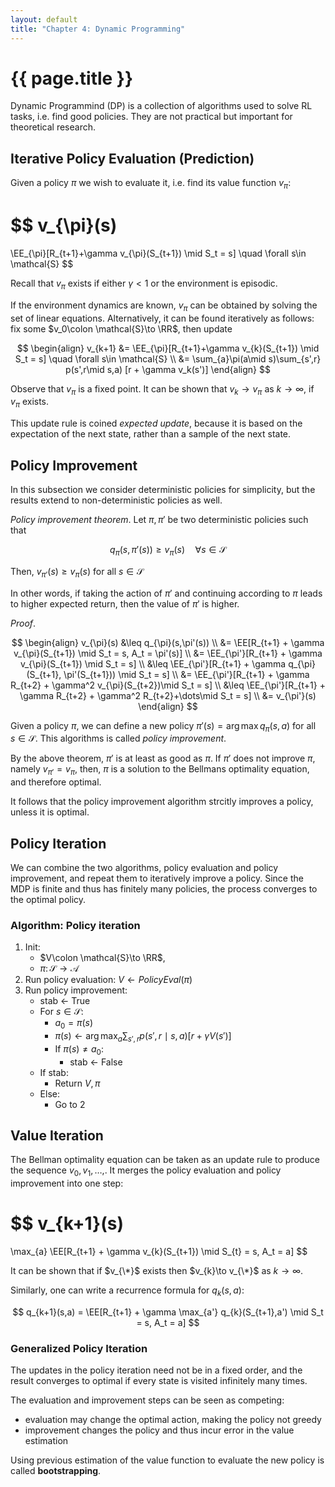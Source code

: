 ```yaml
---
layout: default
title: "Chapter 4: Dynamic Programming"
---
```


# {{ page.title }}

Dynamic Programmind (DP) is a collection of algorithms used
to solve RL tasks, i.e. find good policies. They are not 
practical but important for theoretical research.

## Iterative Policy Evaluation (Prediction)

Given a policy $\pi$ we wish to evaluate it, i.e. find its
value function $v_\pi$:

$$
v_{\pi}(s)
=
\EE_{\pi}[R_{t+1}+\gamma v_{\pi}(S_{t+1}) \mid S_t = s]
\quad \forall s\in \mathcal{S}
$$

Recall that $v_{\pi}$ exists if either $\gamma < 1$
or the environment is episodic.

If the environment dynamics are known, $v_\pi$ can be
obtained by solving the set of linear equations.
Alternatively, it can be found iteratively as follows:
fix some $v_0\colon \mathcal{S}\to \RR$, then update 

$$
\begin{align}
v_{k+1} 
&=
\EE_{\pi}[R_{t+1}+\gamma v_{k}(S_{t+1}) \mid S_t = s]
\quad \forall s\in \mathcal{S}
\\
&=
\sum_{a}\pi(a\mid s)\sum_{s',r} p(s',r\mid s,a) [r + \gamma v_k(s')] 
\end{align}
$$

Observe that $v_{\pi}$ is a fixed point. It can be
shown that $v_k\to v_{\pi}$ as $k\to\infty$, 
if $v_\pi$ exists.

This update rule is coined *expected update*, because
it is based on the expectation of the next state, rather
than a sample of the next state.


## Policy Improvement

In this subsection we consider deterministic policies for
simplicity, but the results extend to non-deterministic
policies as well.

*Policy improvement theorem*. Let $\pi,\pi'$ be two
deterministic policies such that 

$$
    q_{\pi}(s,\pi'(s)) \geq v_{\pi}(s)
    \quad
    \forall s\in \mathcal{S}
$$

Then, $v_{\pi'}(s) \geq v_{\pi}(s)$ for all $s\in \mathcal{S}$

In other words, if taking the action of $\pi'$ and continuing according
to $\pi$ leads to higher expected return, then the value of $\pi'$
is higher.

*Proof*. 

$$
\begin{align}
v_{\pi}(s)
&\leq
q_{\pi}(s,\pi'(s))
\\
&=
\EE[R_{t+1} + \gamma v_{\pi}(S_{t+1}) \mid S_t = s, A_t = \pi'(s)]
\\
&=
\EE_{\pi'}[R_{t+1} + \gamma v_{\pi}(S_{t+1}) \mid S_t = s]
\\
&\leq
\EE_{\pi'}[R_{t+1} + \gamma q_{\pi}(S_{t+1}, \pi'(S_{t+1})) \mid S_t = s]
\\
&=
\EE_{\pi'}[R_{t+1} + \gamma  R_{t+2} + \gamma^2 v_{\pi}(S_{t+2})\mid S_t = s]
\\
&\leq
\EE_{\pi'}[R_{t+1} + \gamma  R_{t+2} + \gamma^2 R_{t+2}+\dots\mid S_t = s]
\\
&= 
v_{\pi'}(s)
\end{align}
$$

Given a policy $\pi$, we can define a new policy
$\pi'(s) = \arg\max q_{\pi}(s,a)$ for all $s\in\mathcal{S}$.
This algorithms is called *policy improvement*.

By the above theorem, $\pi'$ is at least as good as $\pi$. If
$\pi'$ does not improve $\pi$, namely $v_{\pi'}=v_{\pi}$,
then, $\pi$ is a solution to the Bellmans optimality equation,
and therefore optimal.

It follows that the policy improvement algorithm 
strcitly improves a policy, unless it is optimal.


## Policy Iteration

We can combine the two algorithms, policy evaluation
and policy improvement, and repeat them to iteratively
improve a policy. Since the MDP is finite and thus
has finitely many policies, the process converges
to the optimal policy.

### Algorithm: Policy iteration
1. Init:
    - $V\colon \mathcal{S}\to \RR$,
    - $\pi\colon \mathcal{S}\to\mathcal{A}$
2. Run policy evaluation: $V \leftarrow PolicyEval(\pi)$
3. Run policy improvement:
    - stab $\leftarrow$ True
    - For $s\in \mathcal{S}$:
        - $a_0 = \pi(s)$
        - $\pi(s) \leftarrow \arg\max_{a} \sum_{s',r} p(s',r\mid s,a) [r + \gamma V(s')]$
        - If $\pi(s)\neq a_0$:
            - stab $\leftarrow$ False
    - If stab:
        - Return $V,\pi$
    - Else:
        - Go to 2


## Value Iteration

The Bellman optimality equation can be taken as an update
rule to produce the sequence $v_0,v_1,\dots,$.
It merges the policy evaluation and policy improvement
into one step:

$$
v_{k+1}(s)
=
\max_{a} \EE[R_{t+1} + \gamma v_{k}(S_{t+1}) \mid S_{t} = s, A_t = a]
$$

It can be shown that if 
$v_{\*}$ 
exists then 
$v_{k}\to v_{\*}$
as 
$k\to\infty$.

Similarly, one can write a recurrence formula for $q_{k}(s,a)$:

$$
q_{k+1}(s,a) = 
\EE[R_{t+1} 
+
\gamma \max_{a'} q_{k}(S_{t+1},a')
\mid S_t = s, A_t = a]
$$


### Generalized Policy Iteration

The updates in the policy iteration need not be in
a fixed order, and the result converges to
optimal if every state is visited infinitely many times.

The evaluation and improvement steps can be seen as
competing: 
- evaluation may change the optimal action, making the policy not greedy
- improvement changes the policy and thus incur error in the value estimation

Using previous estimation of the value function to evaluate 
the new policy is called **bootstrapping**.